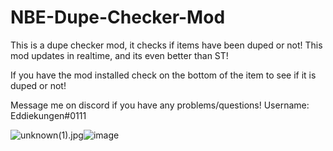 # NBE-Dupe-Checker-Mod
This is a dupe checker mod, it checks if items have been duped or not!
This mod updates in realtime, and its even better than ST!

If you have the mod installed check on the bottom of the item to see if it is duped or not!

Message me on discord if you have any problems/questions! Username: Eddiekungen#0111


<img src="blob:chrome-untrusted://media-app/f4c18207-faa7-44d0-a3dd-3ae59216098c" alt="unknown(1).jpg"/>![image](https://user-images.githubusercontent.com/104255266/164892036-ca6c31c7-08d2-4cb9-a969-ba3aea943895.png)
